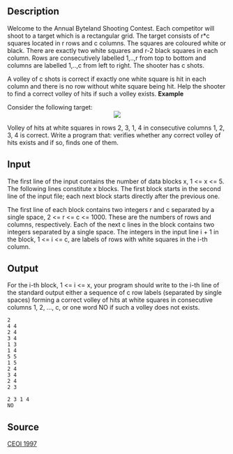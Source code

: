 <h2>Description</h2><p>Welcome to the Annual Byteland Shooting Contest. Each competitor will shoot to a target which is a rectangular grid. The target consists of r*c squares located in r rows and c columns. The squares are coloured white or black. There are exactly two white squares and r-2 black squares in each column. Rows are consecutively labelled 1,..,r from top to bottom and columns are labelled 1,..,c from left to right. The shooter has c shots. 
</p>
A volley of c shots is correct if exactly one white square is hit in each column and there is no row without white square being hit. Help the shooter to find a correct volley of hits if such a volley exists. 
<b>Example</b><p>
</p>Consider the following target: 
<center><img src="images/1719_1.jpg"></center><p>
</p>Volley of hits at white squares in rows 2, 3, 1, 4 in consecutive columns 1, 2, 3, 4 is correct. 
Write a program that: verifies whether any correct volley of hits exists and if so, finds one of them.<h2>Input</h2><p>The first line of the input contains the number of data blocks x, 1 &lt;= x &lt;= 5. The following lines constitute x blocks. The first block starts in the second line of the input file; each next block starts directly after the previous one. 
</p>
The first line of each block contains two integers r and c separated by a single space, 2 &lt;= r &lt;= c &lt;= 1000. These are the numbers of rows and columns, respectively. Each of the next c lines in the block contains two integers separated by a single space. The integers in the input line i + 1 in the block, 1 &lt;= i &lt;= c, are labels of rows with white squares in the i-th column. 
<h2>Output</h2><p>For the i-th block, 1 &lt;= i &lt;= x, your program should write to the i-th line of the standard output either a sequence of c row labels (separated by single spaces) forming a correct volley of hits at white squares in consecutive columns 1, 2, ..., c, or one word NO if such a volley does not exists. </p><pre><code class="language-input1">2
4 4
2 4
3 4
1 3
1 4
5 5
1 5
2 4
3 4
2 4
2 3
</code></pre><pre><code class="language-output1">2 3 1 4
NO
</code></pre><h2>Source</h2><a href="searchproblem?field=source&amp;key=CEOI+1997">CEOI 1997</a>